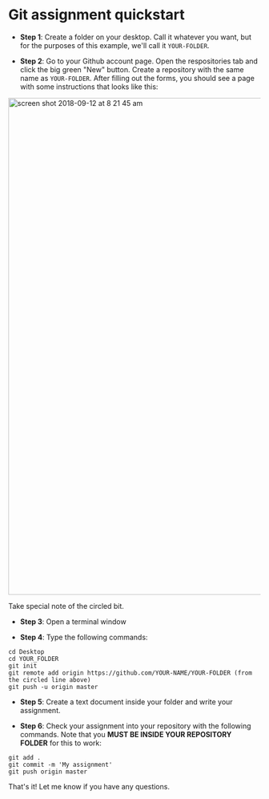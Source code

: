  # Git assignment quickstart

  - **Step 1**: Create a folder on your desktop. Call it whatever you want, but for the purposes of this example, we'll call it `YOUR-FOLDER`.

  - **Step 2**: Go to your Github account page. Open the respositories tab and click the big green "New" button. Create a repository with the same name as `YOUR-FOLDER`. After filling out the forms, you should see a page with some instructions that looks like this:

  <img width="991" alt="screen shot 2018-09-12 at 8 21 45 am" src="https://user-images.githubusercontent.com/947791/45427975-d79ad200-b665-11e8-8565-f901ee7c8880.png">

  Take special note of the circled bit.

  - **Step 3**: Open a terminal window

  - **Step 4**: Type the following commands:

```
cd Desktop
cd YOUR_FOLDER
git init
git remote add origin https://github.com/YOUR-NAME/YOUR-FOLDER (from the circled line above)
git push -u origin master
```

  - **Step 5**: Create a text document inside your folder and write your assignment.

  - **Step 6**: Check your assignment into your repository with the following commands. Note that you **MUST BE INSIDE YOUR REPOSITORY FOLDER** for this to work:

```
git add .
git commit -m 'My assignment'
git push origin master
```

That's it! Let me know if you have any questions.
